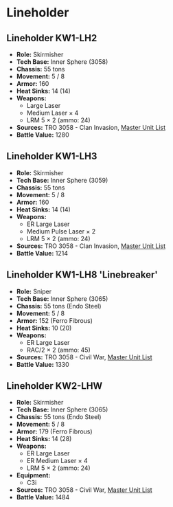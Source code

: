 # Lineholder
## Lineholder KW1-LH2
- **Role:** Skirmisher
- **Tech Base:** Inner Sphere (3058)
- **Chassis:** 55 tons
- **Movement:** 5 / 8
- **Armor:** 160
- **Heat Sinks:** 14 (14)
- **Weapons:**
  - Large Laser
  - Medium Laser × 4
  - LRM 5 × 2 (ammo: 24)
- **Sources:** TRO 3058 - Clan Invasion, [Master Unit List](http://masterunitlist.info/Unit/Details/1893/lineholder-kw1-lh2)
- **Battle Value:** 1280

## Lineholder KW1-LH3
- **Role:** Skirmisher
- **Tech Base:** Inner Sphere (3059)
- **Chassis:** 55 tons
- **Movement:** 5 / 8
- **Armor:** 160
- **Heat Sinks:** 14 (14)
- **Weapons:**
  - ER Large Laser
  - Medium Pulse Laser × 2
  - LRM 5 × 2 (ammo: 24)
- **Sources:** TRO 3058 - Clan Invasion, [Master Unit List](http://masterunitlist.info/Unit/Details/1894/lineholder-kw1-lh3)
- **Battle Value:** 1214

## Lineholder KW1-LH8 'Linebreaker'
- **Role:** Sniper
- **Tech Base:** Inner Sphere (3065)
- **Chassis:** 55 tons (Endo Steel)
- **Movement:** 5 / 8
- **Armor:** 152 (Ferro Fibrous)
- **Heat Sinks:** 10 (20)
- **Weapons:**
  - ER Large Laser
  - RAC/2 × 2 (ammo: 45)
- **Sources:** TRO 3058 - Civil War, [Master Unit List](http://masterunitlist.info/Unit/Details/1895/lineholder-kw1-lh8-linebreaker)
- **Battle Value:** 1330

## Lineholder KW2-LHW
- **Role:** Skirmisher
- **Tech Base:** Inner Sphere (3065)
- **Chassis:** 55 tons (Endo Steel)
- **Movement:** 5 / 8
- **Armor:** 179 (Ferro Fibrous)
- **Heat Sinks:** 14 (28)
- **Weapons:**
  - ER Large Laser
  - ER Medium Laser × 4
  - LRM 5 × 2 (ammo: 24)
- **Equipment:**
  - C3i
- **Sources:** TRO 3058 - Civil War, [Master Unit List](http://masterunitlist.info/Unit/Details/1896/lineholder-kw2-lhw)
- **Battle Value:** 1484

